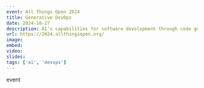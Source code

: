```yaml
---
event: All Things Open 2024
title: Generative DevOps
date: 2024-10-27
description: AI’s capabilities for software development through code generation have become well known, with 81% of devs reporting using a coding assistant. However, this shift in the way developers write software has implications across the software development lifecycle. This talk highlights the importance of leveraging AI across all of your DevOps process – not just code. We’ll look at some exciting new use cases for testing, monitoring and observability, and continuous deployments, as well as strategies for ensuring a successful approach to integrating AI into DevOps on your team.
url: https://2024.allthingsopen.org/
image: 
embed: 
video: 
slides: 
tags: ['ai', 'devops']
---
```

event